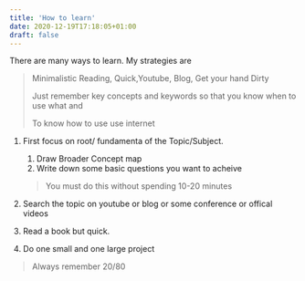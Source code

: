```yaml
---
title: 'How to learn'
date: 2020-12-19T17:18:05+01:00
draft: false
---
```




There are many ways to learn. My strategies are

> Minimalistic Reading, Quick,Youtube, Blog, Get your hand Dirty
>
> Just remember key concepts and keywords so that you know when to use what and 
>
> To know how to use use internet

1. First focus on root/ fundamenta of the Topic/Subject. 

    1. Draw Broader Concept map 
    2. Write down some basic questions you want to acheive

    > You must do this without spending 10-20 minutes

2. Search the topic on youtube or blog or some conference or offical videos
3. Read a book but quick.
4. Do one small and one large project



> Always remember 20/80

